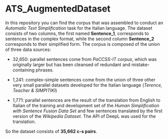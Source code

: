 # ATS_AugmentedDataset

In this repository you can find the corpus that was assembled to conduct an *Automatic Text Simplification* task for the Italian language. 
The dataset consists of two columns, the first named **Sentence_1**, corresponds to sentences in the complex format, while the second column **Sentence_2** corresponds to their simplified form. 
The corpus is composed of the union of three data sources: 

- 32,650: parallel sentences come from *PaCCSS-IT corpus*, which was originally larger but has been cleansed of redundant and mistake-containing phrases. 

- 1,241: complex-simple sentences come from the union of three other very small parallel datasets developed for the Italian language (*Terence, Teacher & SIMPITIKI*)

- 1,771: parallel sentences are the result of the translation from English to Italian of the training and development set of the *Human Simplification with Sentence Fusion Data Set* and few sentences translated by the first version of the *Wikipedia Dataset*. The API of DeepL was used for the translation.

So the dataset consists of **35,662 c-s pairs**.
